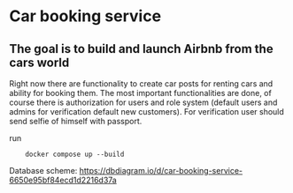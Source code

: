 # Car booking service
## The goal is to build and launch Airbnb from the cars world
Right now there are functionality to create car posts for renting cars and ability for booking them. The most important functionalities are done, of course there is authorization for users and role system (default users and admins for verification default new customers). For verification user should send selfie of himself with passport.   

run
```env
    docker compose up --build
```


Database scheme: https://dbdiagram.io/d/car-booking-service-6650e95bf84ecd1d2216d37a
